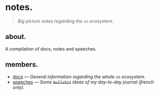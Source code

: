 # notes.

> *Big picture notes regarding the `zo` ecosystem.*

## about.

A compilation of docs, notes and speeches.

## members.

- [docs](./docs) — *General information regarding the whole `zo` ecosystem.*
- [speeches](./speeches) — *Some ~~`bullshit`~~ ideas of my day-to-day journal (french only).*

